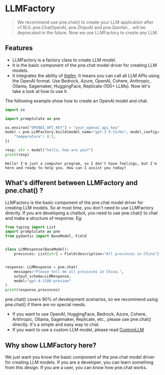 # LLMFactory

> We recommend use pne.chat() to create your LLM application after v1.16.0. pne.ChatOpenAI, pne.ZhipuAI and pne.Qianfan... will be deprecated in the future. Now we use LLMFactory to create any LLM.

## Features

- LLMFactory is a factory class to create LLM model. 
- It is the basic component of the pne.chat model driver for creating LLM models.
- It integrates the ability of [litellm](https://github.com/BerriAI/litellm). It means you can call all LLM APIs using the OpenAI format. Use Bedrock, Azure, OpenAI, Cohere, Anthropic, Ollama, Sagemaker, HuggingFace, Replicate (100+ LLMs). Now let's take a look at how to use it.

The following example show how to create an OpenAI model and chat.


```python
import os

import promptulate as pne

os.environ["OPENAI_API_KEY"] = "your_openai_api_key"
model = pne.LLMFactory.build(model_name="gpt-3.5-turbo", model_config={
    "temperature": 0.5,
})
```


```python
resp: str = model("hello, how are you?")
print(resp)
```

    Hello! I'm just a computer program, so I don't have feelings, but I'm here and ready to help you. How can I assist you today?
    

## What's different between LLMFactory and pne.chat() ? 

LLMFactory is the basic component of the pne.chat model driver for creating LLM models. So at most time, you don't need to use LLMFactory directly. If you are developing a chatbot, you need to use pne.chat() to chat and make a structure of response. Eg:

```python
from typing import List
import promptulate as pne
from pydantic import BaseModel, Field


class LLMResponse(BaseModel):
    provinces: List[str] = Field(description="All provinces in China")


response: LLMResponse = pne.chat(
    messages="Please tell me all provinces in China.",
    output_schema=LLMResponse,
    model="gpt-4-1106-preview"
)
print(response.provinces)
```

pne.chat() covers 90% of development scenarios, so we recommend using pne.chat() if there are no special needs.

- If you want to use OpenAI, HuggingFace, Bedrock, Azure, Cohere, Anthropic, Ollama, Sagemaker, Replicate, etc., please use pne.chat() directly. It's a simple and easy way to chat.
- If you want to use a custom LLM model, please read [CustomLLM](https://undertone0809.github.io/promptulate/#/modules/llm/custom_llm?id=custom-llm)

## Why show LLMFactory here?

We just want you know the basic component of the pne.chat model driver for creating LLM models. If you are a developer, you can learn something from this design. If you are a user, you can know how pne.chat works.
